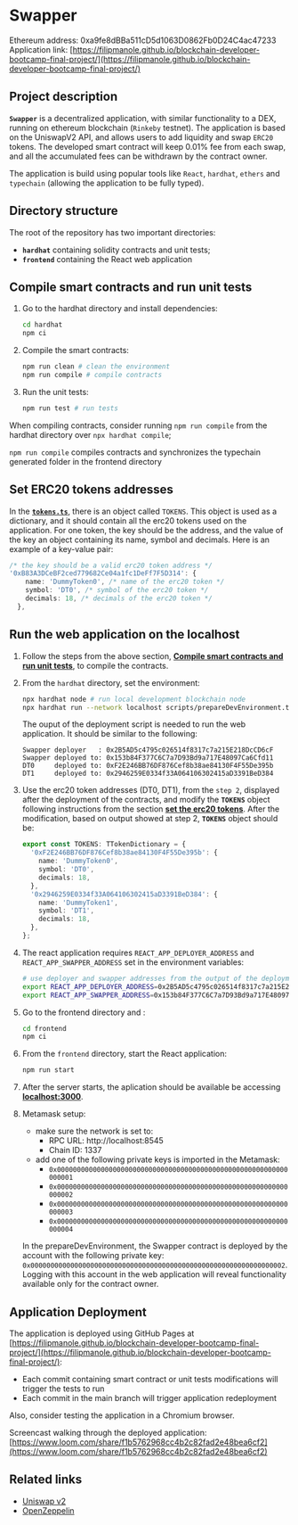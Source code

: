 # Swapper

Ethereum address: 0xa9fe8dBBa511cD5d1063D0862Fb0D24C4ac47233
Application link: [https://filipmanole.github.io/blockchain-developer-bootcamp-final-project/](https://filipmanole.github.io/blockchain-developer-bootcamp-final-project/)

## Project description

**`Swapper`** is a decentralized application, with similar functionality to a DEX, running on ethereum blockchain (`Rinkeby` testnet). The application is based on the UniswapV2 API, and allows users to add liquidity and swap `ERC20` tokens. The developed smart contract will keep 0.01% fee from each swap, and all the accumulated fees can be withdrawn by the contract owner.

The application is build using popular tools like `React`, `hardhat`, `ethers` and `typechain` (allowing the application to be fully typed).

## Directory structure

The root of the repository has two important directories:
- **`hardhat`** containing solidity contracts and unit tests;
- **`frontend`** containing the React web application

## Compile smart contracts and run unit tests

1. Go to the hardhat directory and install dependencies:
    ```sh
    cd hardhat
    npm ci
    ```

2. Compile the smart contracts:
    ```sh
    npm run clean # clean the environment
    npm run compile # compile contracts
    ```

3. Run the unit tests:
    ```sh
    npm run test # run tests
    ```

When compiling contracts, consider running `npm run compile` from the hardhat directory over `npx hardhat compile`; 

`npm run compile` compiles contracts and synchronizes the typechain generated folder in the frontend directory

## Set ERC20 tokens addresses

In the [**`tokens.ts`**](frontend/src/tokens.ts), there is an object called `TOKENS`. This object is used as a dictionary, and it should contain all the erc20 tokens used on the application. For one token, the key should be the address, and the value of the key an object containing its name, symbol and decimals. Here is an example of a key-value pair:

```typescript
/* the key should be a valid erc20 token address */
'0xB83A3DCeBF2ced779682Ce04a1fc1DeFf7F5D314': {
    name: 'DummyToken0', /* name of the erc20 token */
    symbol: 'DT0', /* symbol of the erc20 token */
    decimals: 18, /* decimals of the erc20 token */
  },
```

## Run the web application on the localhost

1. Follow the steps from the above section, [**Compile smart contracts and run unit tests**](#Compile-smart-contracts-and-run-unit-tests), to compile the contracts.

2. From the `hardhat` directory, set the environment:

    ```sh
    npx hardhat node # run local development blockchain node
    npx hardhat run --network localhost scripts/prepareDevEnvironment.ts # deploy contracts
    ```

    The ouput of the deployment script is needed to run the web application. It should be similar to the following:
    ```
    Swapper deployer   : 0x2B5AD5c4795c026514f8317c7a215E218DcCD6cF
    Swapper deployed to: 0x153b84F377C6C7a7D93Bd9a717E48097Ca6Cfd11
    DT0     deployed to: 0xF2E246BB76DF876Cef8b38ae84130F4F55De395b
    DT1     deployed to: 0x2946259E0334f33A064106302415aD3391BeD384
    ```

3. Use the erc20 token addresses (DT0, DT1), from the `step 2`, displayed after the deployment of the contracts, and modify the **`TOKENS`** object following instructions from the section [**set the erc20 tokens**](#Set-ERC20-tokens-addresses). After the modification, based on output showed at step 2, **`TOKENS`** object should be:

    ```typescript
    export const TOKENS: TTokenDictionary = {
      '0xF2E246BB76DF876Cef8b38ae84130F4F55De395b': {
        name: 'DummyToken0',
        symbol: 'DT0',
        decimals: 18,
      },
      '0x2946259E0334f33A064106302415aD3391BeD384': {
        name: 'DummyToken1',
        symbol: 'DT1',
        decimals: 18,
      },
    };
    ```

4. The react application requires `REACT_APP_DEPLOYER_ADDRESS` and `REACT_APP_SWAPPER_ADDRESS` set in the environment variables:

    ```sh
    # use deployer and swapper addresses from the output of the deployment script, at step 2
    export REACT_APP_DEPLOYER_ADDRESS=0x2B5AD5c4795c026514f8317c7a215E218DcCD6cF
    export REACT_APP_SWAPPER_ADDRESS=0x153b84F377C6C7a7D93Bd9a717E48097Ca6Cfd11
    ```

5. Go to the frontend directory and :
    ```sh
    cd frontend
    npm ci
    ```

6. From the `frontend` directory, start the React application:
    ```sh
    npm run start
    ```

7. After the server starts, the aplication should be available be accessing [**localhost:3000**](localhost:3000).

8. Metamask setup:
    - make sure the network is set to:
        - RPC URL: http://localhost:8545
        - Chain ID: 1337
    - add one of the following private keys is imported in the Metamask:
        - `0x0000000000000000000000000000000000000000000000000000000000000001`
        - `0x0000000000000000000000000000000000000000000000000000000000000002`
        - `0x0000000000000000000000000000000000000000000000000000000000000003`
        - `0x0000000000000000000000000000000000000000000000000000000000000004`

    In the prepareDevEnvironment, the Swapper contract is deployed by the account with the following private key: `0x0000000000000000000000000000000000000000000000000000000000000002`. Logging with this account in the web application will reveal functionality available only for the contract owner.

## Application Deployment

The application is deployed using GitHub Pages at [https://filipmanole.github.io/blockchain-developer-bootcamp-final-project/](https://filipmanole.github.io/blockchain-developer-bootcamp-final-project/):

- Each commit containing smart contract or unit tests modifications will trigger the tests to run
- Each commit in the main branch will trigger application redeployment

Also, consider testing the application in a Chromium browser.

Screencast walking through the deployed application: [https://www.loom.com/share/f1b5762968cc4b2c82fad2e48bea6cf2](https://www.loom.com/share/f1b5762968cc4b2c82fad2e48bea6cf2)

## Related links

- [Uniswap v2](https://uniswap.org/docs/v2/)
- [OpenZeppelin](https://docs.openzeppelin.com/contracts/4.x/ )
